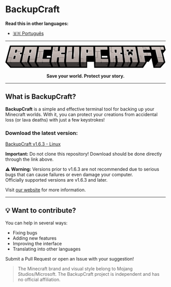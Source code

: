 # BackupCraft

**Read this in other languages:**
- [🇧🇷 Português](README.pt.md)

---

<a href="https://github.com/SynthX7/BackupCraft/">
<p align="center">
  <img src="backupcraft.png" alt="BackupCraft banner">
</p>
</a>
<p align="center"><strong>Save your world. Protect your story.</strong></p>

---

## What is BackupCraft?

**BackupCraft** is a simple and effective terminal tool for backing up your Minecraft worlds. With it, you can protect your creations from accidental loss (or lava deaths) with just a few keystrokes!

### Download the latest version:
[BackupCraft v1.6.3 - Linux](https://github.com/SynthX7/BackupCraft/releases/tag/v1.6.3)

**Important:** Do not clone this repository! Download should be done directly through the link above.

⚠️ **Warning:** Versions prior to v1.6.3 are not recommended due to serious bugs that can cause failures or even damage your computer.  
Officially supported versions are v1.6.3 and later.

Visit [our website](https://backupcraft.netlify.app/) for more information.

---

## 💡 Want to contribute?

You can help in several ways:
- Fixing bugs
- Adding new features
- Improving the interface
- Translating into other languages

Submit a Pull Request or open an Issue with your suggestion!

> The Minecraft brand and visual style belong to Mojang Studios/Microsoft. The BackupCraft project is independent and has no official affiliation.